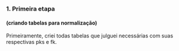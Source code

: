 ### 1. Primeira etapa 
#### (criando tabelas para normalização)
  Primeiramente, criei todas tabelas que julguei necessárias com suas respectivas pks e fk. 
